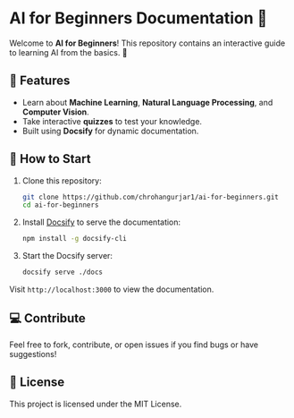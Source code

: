 # AI for Beginners Documentation 🌟

Welcome to **AI for Beginners**! This repository contains an interactive guide to learning AI from the basics. 🚀

## 📖 Features
- Learn about **Machine Learning**, **Natural Language Processing**, and **Computer Vision**.
- Take interactive **quizzes** to test your knowledge.
- Built using **Docsify** for dynamic documentation.

## 🚀 How to Start
1. Clone this repository:
   ```bash
   git clone https://github.com/chrohangurjar1/ai-for-beginners.git
   cd ai-for-beginners
   ```
2. Install [Docsify](https://docsify.js.org/) to serve the documentation:
   ```bash
   npm install -g docsify-cli
   ```
3. Start the Docsify server:
   ```bash
   docsify serve ./docs
   ```
Visit `http://localhost:3000` to view the documentation.

## 💻 Contribute
Feel free to fork, contribute, or open issues if you find bugs or have suggestions!

## 📜 License
This project is licensed under the MIT License.
